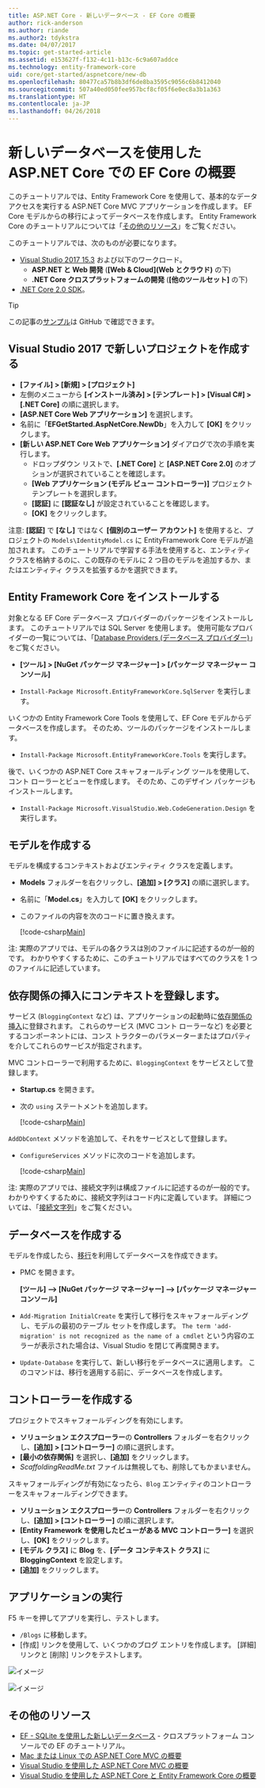 ```yaml
---
title: ASP.NET Core - 新しいデータベース - EF Core の概要
author: rick-anderson
ms.author: riande
ms.author2: tdykstra
ms.date: 04/07/2017
ms.topic: get-started-article
ms.assetid: e153627f-f132-4c11-b13c-6c9a607addce
ms.technology: entity-framework-core
uid: core/get-started/aspnetcore/new-db
ms.openlocfilehash: 80477ca57b8b3df6de8ba3595c9056c6b8412040
ms.sourcegitcommit: 507a40ed050fee957bcf8cf05f6e0ec8a3b1a363
ms.translationtype: HT
ms.contentlocale: ja-JP
ms.lasthandoff: 04/26/2018
---
```

# <a name="getting-started-with-ef-core-on-aspnet-core-with-a-new-database"></a>新しいデータベースを使用した ASP.NET Core での EF Core の概要

このチュートリアルでは、Entity Framework Core を使用して、基本的なデータ アクセスを実行する ASP.NET Core MVC アプリケーションを作成します。 EF Core モデルからの移行によってデータベースを作成します。 Entity Framework Core のチュートリアルについては「[その他のリソース](#additional-resources)」をご覧ください。

このチュートリアルでは、次のものが必要になります。
* [Visual Studio 2017 15.3](https://www.visualstudio.com/downloads/) および以下のワークロード。
  * **ASP.NET と Web 開発** (**[Web & Cloud]\(Web とクラウド\)** の下)
  * **.NET Core クロスプラットフォームの開発** (**[他のツールセット]** の下)
* [.NET Core 2.0 SDK](https://www.microsoft.com/net/download/core)。

> [!TIP]  
> この記事の[サンプル](https://github.com/aspnet/EntityFramework.Docs/tree/master/samples/core/GetStarted/AspNetCore/EFGetStarted.AspNetCore.NewDb)は GitHub で確認できます。

## <a name="create-a-new-project-in-visual-studio-2017"></a>Visual Studio 2017 で新しいプロジェクトを作成する

* **[ファイル] > [新規] > [プロジェクト]**
* 左側のメニューから **[インストール済み] > [テンプレート] > [Visual C#] > [.NET Core]** の順に選択します。
* **[ASP.NET Core Web アプリケーション]** を選択します。
* 名前に「**EFGetStarted.AspNetCore.NewDb**」を入力して **[OK]** をクリックします。
* **[新しい ASP.NET Core Web アプリケーション]** ダイアログで次の手順を実行します。
  * ドロップダウン リストで、**[.NET Core]** と **[ASP.NET Core 2.0]** のオプションが選択されていることを確認します。
  * **[Web アプリケーション (モデル ビュー コントローラー)]** プロジェクト テンプレートを選択します。
  * **[認証]** に **[認証なし]** が設定されていることを確認します。
  * **[OK]** をクリックします。

注意: **[認証]** で **[なし]** ではなく **[個別のユーザー アカウント]** を使用すると、プロジェクトの `Models\IdentityModel.cs` に EntityFramework Core モデルが追加されます。 このチュートリアルで学習する手法を使用すると、エンティティ クラスを格納するのに、この既存のモデルに 2 つ目のモデルを追加するか、またはエンティティ クラスを拡張するかを選択できます。

## <a name="install-entity-framework-core"></a>Entity Framework Core をインストールする

対象となる EF Core データベース プロバイダーのパッケージをインストールします。 このチュートリアルでは SQL Server を使用します。 使用可能なプロバイダーの一覧については、「[Database Providers (データベース プロバイダー)](../../providers/index.md)」をご覧ください。

* **[ツール] > [NuGet パッケージ マネージャー] > [パッケージ マネージャー コンソール]**

* `Install-Package Microsoft.EntityFrameworkCore.SqlServer` を実行します。

いくつかの Entity Framework Core Tools を使用して、EF Core モデルからデータベースを作成します。 そのため、ツールのパッケージをインストールします。

* `Install-Package Microsoft.EntityFrameworkCore.Tools` を実行します。

後で、いくつかの ASP.NET Core スキャフォールディング ツールを使用して、コント ローラーとビューを作成します。 そのため、このデザイン パッケージもインストールします。

* `Install-Package Microsoft.VisualStudio.Web.CodeGeneration.Design` を実行します。

## <a name="create-the-model"></a>モデルを作成する

モデルを構成するコンテキストおよびエンティティ クラスを定義します。

* **Models** フォルダーを右クリックし、**[追加] > [クラス]** の順に選択します。
* 名前に「**Model.cs**」を入力して **[OK]** をクリックします。
* このファイルの内容を次のコードに置き換えます。

  [!code-csharp[Main](../../../../samples/core/GetStarted/AspNetCore/EFGetStarted.AspNetCore.NewDb/Models/Model.cs)]

注: 実際のアプリでは、モデルの各クラスは別のファイルに記述するのが一般的です。 わかりやすくするために、このチュートリアルではすべてのクラスを 1 つのファイルに記述しています。

## <a name="register-your-context-with-dependency-injection"></a>依存関係の挿入にコンテキストを登録します。

サービス (`BloggingContext` など) は、アプリケーションの起動時に[依存関係の挿入](http://docs.asp.net/en/latest/fundamentals/dependency-injection.html)に登録されます。 これらのサービス (MVC コント ローラーなど) を必要とするコンポーネントには、コンス トラクターのパラメーターまたはプロパティを介してこれらのサービスが指定されます。

MVC コントローラーで利用するために、`BloggingContext` をサービスとして登録します。

* **Startup.cs** を開きます。
* 次の `using` ステートメントを追加します。

  [!code-csharp[Main](../../../../samples/core/GetStarted/AspNetCore/EFGetStarted.AspNetCore.NewDb/Startup.cs#AddedUsings)]

`AddDbContext` メソッドを追加して、それをサービスとして登録します。

* `ConfigureServices` メソッドに次のコードを追加します。

  [!code-csharp[Main](../../../../samples/core/GetStarted/AspNetCore/EFGetStarted.AspNetCore.NewDb/Startup.cs?name=ConfigureServices&highlight=7-8)]

注: 実際のアプリでは、接続文字列は構成ファイルに記述するのが一般的です。 わかりやすくするために、接続文字列はコード内に定義しています。 詳細については、「[接続文字列](../../miscellaneous/connection-strings.md)」をご覧ください。

## <a name="create-your-database"></a>データベースを作成する

モデルを作成したら、[移行](https://docs.microsoft.com/aspnet/core/data/ef-mvc/migrations#introduction-to-migrations)を利用してデータベースを作成できます。

* PMC を開きます。

  **[ツール] –> [NuGet パッケージ マネージャー] –> [パッケージ マネージャー コンソール]**
* `Add-Migration InitialCreate` を実行して移行をスキャフォールディングし、モデルの最初のテーブル セットを作成します。 `The term 'add-migration' is not recognized as the name of a cmdlet` という内容のエラーが表示された場合は、Visual Studio を閉じて再度開きます。
* `Update-Database` を実行して、新しい移行をデータベースに適用します。 このコマンドは、移行を適用する前に、データベースを作成します。

## <a name="create-a-controller"></a>コントローラーを作成する

プロジェクトでスキャフォールディングを有効にします。

* **ソリューション エクスプローラー**の **Controllers** フォルダーを右クリックし、**[追加] > [コントローラー]** の順に選択します。
* **[最小の依存関係]** を選択し、**[追加]** をクリックします。
* *ScaffoldingReadMe.txt* ファイルは無視しても、削除してもかまいません。

スキャフォールディングが有効になったら、`Blog` エンティティのコントローラーをスキャフォールディングできます。

* **ソリューション エクスプローラー**の **Controllers** フォルダーを右クリックし、**[追加] > [コントローラー]** の順に選択します。
* **[Entity Framework を使用したビューがある MVC コントローラー]** を選択し、**[OK]** をクリックします。
* **[モデル クラス]** に **Blog** を、**[データ コンテキスト クラス]** に **BloggingContext** を設定します。
* **[追加]** をクリックします。


## <a name="run-the-application"></a>アプリケーションの実行

F5 キーを押してアプリを実行し、テストします。

* `/Blogs` に移動します。
* [作成] リンクを使用して、いくつかのブログ エントリを作成します。 [詳細] リンクと [削除] リンクをテストします。

![イメージ](_static/create.png)

![イメージ](_static/index-new-db.png)

## <a name="additional-resources"></a>その他のリソース

* [EF - SQLite を使用した新しいデータベース](xref:core/get-started/netcore/new-db-sqlite) - クロスプラットフォーム コンソールでの EF のチュートリアル。
* [Mac または Linux での ASP.NET Core MVC の概要](https://docs.microsoft.com/aspnet/core/tutorials/first-mvc-app-xplat/index)
* [Visual Studio を使用した ASP.NET Core MVC の概要](https://docs.microsoft.com/aspnet/core/tutorials/first-mvc-app/index)
* [Visual Studio を使用した ASP.NET Core と Entity Framework Core の概要](https://docs.microsoft.com/aspnet/core/data/ef-mvc/index)
